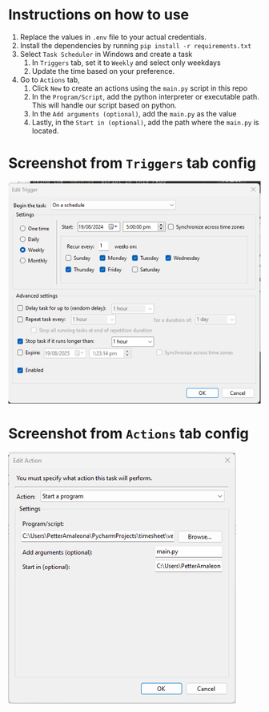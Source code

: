# Instructions on how to use
1. Replace the values in `.env` file to your actual credentials.
2. Install the dependencies by running `pip install -r requirements.txt`
3. Select `Task Scheduler` in Windows and create a task
   1. In `Triggers` tab, set it to `Weekly` and select only weekdays
   2. Update the time based on your preference.
4. Go to `Actions` tab,
   1. Click `New` to create an actions using the `main.py` script in this repo
   2. In the `Program/Script`, add the python interpreter or executable path. This will handle our script based on python.
   3. In the `Add arguments (optional)`, add the `main.py` as the value
   4. Lastly, in the `Start in (optional)`, add the path where the `main.py` is located.

# Screenshot from `Triggers` tab config
![Triggers](./triggers.png)

# Screenshot from `Actions` tab config
![Actions](./actions.png)